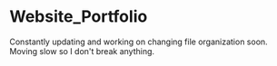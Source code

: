 # Website_Portfolio

Constantly updating and working on changing file organization soon. Moving slow so I don't break anything.
